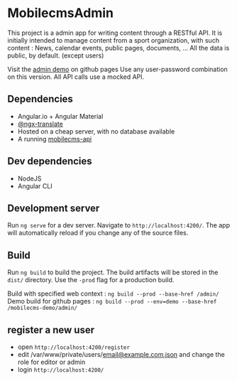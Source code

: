 # MobilecmsAdmin

This project is a admin app for writing content through a RESTful API.
It is initially intended to manage content from a sport organization, with such content : News, calendar events, public pages, documents, ...
All the data is public, by default. (except users)

Visit the [admin demo](https://olivierb29.github.io/mobilecms-demo/admin) on github pages
Use any user-password combination on this version. All API calls use a mocked API.

## Dependencies

- Angular.io + Angular Material
- [@ngx-translate](http://www.ngx-translate.com/)
- Hosted on a cheap server, with no database available
- A running [mobilecms-api](https://github.com/OlivierB29/mobilecms-api)

## Dev dependencies

- NodeJS
- Angular CLI

## Development server

Run `ng serve` for a dev server. Navigate to `http://localhost:4200/`. The app will automatically reload if you change any of the source files.

## Build

Run `ng build` to build the project. The build artifacts will be stored in the `dist/` directory. Use the `-prod` flag for a production build.

Build with specified web context : `ng build --prod --base-href /admin/`
Demo build for github pages : `ng build --prod --env=demo --base-href /mobilecms-demo/admin/`

## register a new user
- open `http://localhost:4200/register`
- edit /var/www/private/users/email@example.com.json and change the role for editor or admin
- login `http://localhost:4200/`
